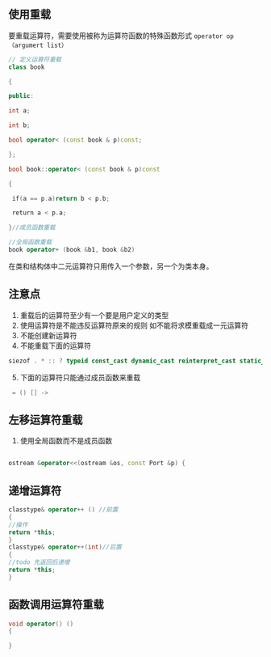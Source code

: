 ## 使用重载

要重载运算符，需要使用被称为运算符函数的特殊函数形式
`operator op （argumert list）`
```cpp
// 定义运算符重载
class book

{

public:

int a;

int b;

bool operator< (const book & p)const;

};

bool book::operator< (const book & p)const

{

 if(a == p.a)return b < p.b;

 return a < p.a;

}//成员函数重载

//全局函数重载
book operator+ (book &b1, book &b2) 
```
在类和结构体中二元运算符只用传入一个参数，另一个为类本身。
## 注意点
1. 重载后的运算符至少有一个要是用户定义的类型
2. 使用运算符是不能违反运算符原来的规则 如不能将求模重载成一元运算符
3. 不能创建新运算符
4. 不能重载下面的运算符
```cpp
siezof . * :: ? typeid const_cast dynamic_cast reinterpret_cast static_cast 
```
5. 下面的运算符只能通过成员函数来重载
```cpp
 = () [] ->
```

## 左移运算符重载
1. 使用全局函数而不是成员函数
```cpp

ostream &operator<<(ostream &os, const Port &p) {
```
## 递增运算符
```cpp
classtype& operator++ () //前置
{
//操作
return *this;
}
classtype& operator++(int)//后置
{
//todo 先返回后递增
return *this;
}
```
## 函数调用运算符重载
```cpp
void operator() ()
{

}
```